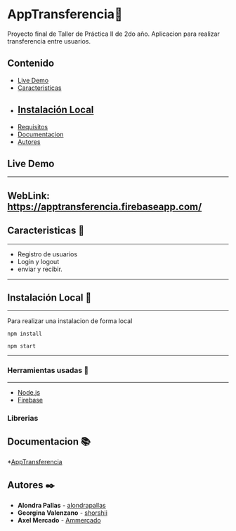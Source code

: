 # AppTransferencia📔

Proyecto final de Taller de Práctica II de 2do año. Aplicacion para realizar transferencia entre usuarios.

## Contenido

- [Live Demo](#live-demo)
- [Caracteristicas](#caracteristicas)
- [Instalación Local](#instalación-local)
  -
- [Requisitos](#requisitos)
- [Documentacion](#documentacion)
- [Autores](#autores)

## Live Demo
---
WebLink: https://apptransferencia.firebaseapp.com/
---
## Caracteristicas 📝
---
- Registro de usuarios
- Login y logout
- enviar y recibir.
---
## Instalación Local 🔧
---
Para realizar una instalacion de forma local

```
npm install
```

```
npm start
```
---
### Herramientas usadas 📝
---
* [Node.js](https://nodejs.org/es/)
* [Firebase](https://firebase.google.com/)

### Librerias 
## Documentacion 📚

*[AppTransferencia](https://docs.google.com/document/d/1zkujJerrCidHqzgz9zQPlYm0mr6m57QYFJoyYaKOttE/edit?usp=sharing)

## Autores ✒️
* **Alondra Pallas** - [alondrapallas](https://github.com/alondrapallas)
* **Georgina Valenzano**  - [shorshii](https://github.com/shorshii)
* **Axel Mercado**  - [Ammercado](https://github.com/Ammercado)
